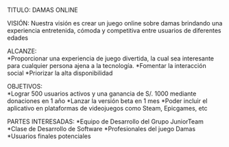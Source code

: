 TITULO: DAMAS ONLINE

VISIÓN:  Nuestra visión es crear un juego online sobre damas brindando una experiencia entretenida, cómoda y competitiva entre usuarios de diferentes edades

ALCANZE:  
*Proporcionar una experiencia de juego divertida, la cual sea interesante para cualquier persona ajena a la tecnología.
*Fomentar la interacción social
*Priorizar la alta disponibilidad

OBJETIVOS:  
*Lograr 500 usuarios activos y una ganancia de S/. 1000 mediante donaciones en 1 año
*Lanzar la versión beta en 1 mes
*Poder incluir el aplicativo en plataformas de videojuegos como Steam, Epicgames, etc



PARTES INTERESADAS:
*Equipo de Desarrollo del Grupo JuniorTeam
*Clase de Desarrollo de Software
*Profesionales del juego Damas
*Usuarios finales potenciales




